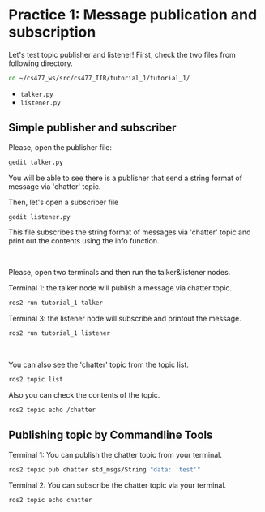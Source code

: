 

# Practice 1: Message publication and subscription
Let's test topic publisher and listener! First, check the two files from following directory.
~~~~bash
cd ~/cs477_ws/src/cs477_IIR/tutorial_1/tutorial_1/
~~~~
- `talker.py`
- `listener.py`
<!-- <p>&nbsp;</p> -->


## Simple publisher and subscriber
Please, open the publisher file:
~~~~bash
gedit talker.py
~~~~
You will be able to see there is a publisher that send a string format of message via 'chatter' topic. 

Then, let's open a subscriber file 
~~~~bash
gedit listener.py
~~~~
This file subscribes the string format of messages via 'chatter' topic and print out the contents using the info function.
<p>&nbsp;</p>

Please, open two terminals and then run the talker&listener nodes. <p></p>

Terminal 1: the talker node will publish a message via chatter topic.
~~~~bash
ros2 run tutorial_1 talker
~~~~
Terminal 3: the listener node will subscribe and printout the message. 
~~~~bash
ros2 run tutorial_1 listener
~~~~
<p>&nbsp;</p>
You can also see the 'chatter' topic from the topic list.

~~~~bash
ros2 topic list
~~~~

Also you can check the contents of the topic.
~~~~bash
ros2 topic echo /chatter
~~~~

## Publishing topic by Commandline Tools

Terminal 1: You can publish the chatter topic from your terminal.
~~~~bash
ros2 topic pub chatter std_msgs/String "data: 'test'"
~~~~
Terminal 2: You can subscribe the chatter topic via your terminal.
~~~~bash
ros2 topic echo chatter
~~~~

